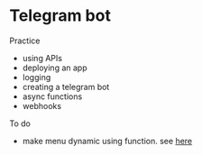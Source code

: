 # Telegram bot



Practice
- using APIs
- deploying an app
- logging
- creating a telegram bot
- async functions
- webhooks


To do
- make menu dynamic using function. see [here](https://github.com/python-telegram-bot/v13.x-wiki/wiki/Code-snippets#build-a-menu-with-buttons)